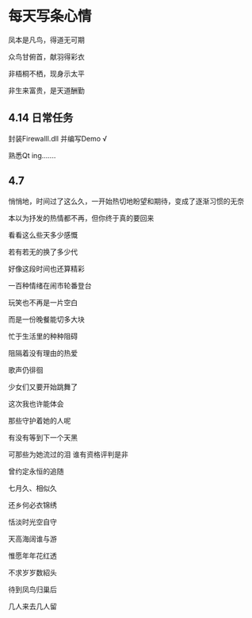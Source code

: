 # 每天写条心情

凤本是凡鸟，得道无可期

众鸟甘俯首，献羽得彩衣

非梧桐不栖，现身示太平

非生来富贵，是天道酬勤

## 4.14 日常任务

封装Firewalll.dll 并编写Demo √

熟悉Qt ing.......

## 4.7

悄悄地，时间过了这么久，一开始热切地盼望和期待，变成了逐渐习惯的无奈

本以为抒发的热情都不再，但你终于真的要回来

看看这么些天多少感慨

若有若无的换了多少代

好像这段时间也还算精彩

一百种情绪在闹市轮番登台

玩笑也不再是一片空白

而是一份晚餐能切多大块

忙于生活里的种种阻碍

阻隔着没有理由的热爱

歌声仍徘徊

少女们又要开始跳舞了

这次我也许能体会

那些守护着她的人呢

有没有等到下一个天黑

可那些为她流过的泪 谁有资格评判是非

曾约定永恒的追随

七月久、相似久

还乡何必衣锦绣

恬淡时光空自守

天高海阔谁与游

惟愿年年花红透

不求岁岁数紹头

待到凤鸟归巢后

几人来去几人留

